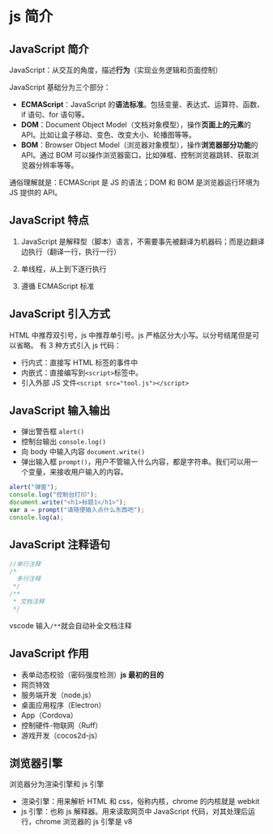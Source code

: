 # js 简介

## JavaScript 简介

JavaScript：从交互的角度，描述**行为**（实现业务逻辑和页面控制）

JavaScript 基础分为三个部分：

- **ECMAScript**：JavaScript 的**语法标准**。包括变量、表达式、运算符、函数、if 语句、for 语句等。
- **DOM**：Document Object Model（文档对象模型），操作**页面上的元素**的 API。比如让盒子移动、变色、改变大小、轮播图等等。
- **BOM**：Browser Object Model（浏览器对象模型），操作**浏览器部分功能**的 API。通过 BOM 可以操作浏览器窗口，比如弹框、控制浏览器跳转、获取浏览器分辨率等等。

通俗理解就是：ECMAScript 是 JS 的语法；DOM 和 BOM 是浏览器运行环境为 JS 提供的 API。

## JavaScript 特点

1. JavaScript 是解释型（脚本）语言，不需要事先被翻译为机器码；而是边翻译边执行（翻译一行，执行一行）

2. 单线程，从上到下逐行执行

3. 遵循 ECMAScript 标准

## JavaScript 引入方式

HTML 中推荐双引号，js 中推荐单引号。js 严格区分大小写。以分号结尾但是可以省略。
有 3 种方式引入 js 代码：

- 行内式：直接写 HTML 标签的事件中
- 内嵌式：直接编写到`<script>`标签中。
- 引入外部 JS 文件`<script src="tool.js"></script>`

## JavaScript 输入输出

- 弹出警告框 `alert()`
- 控制台输出 `console.log()`
- 向 body 中输入内容 `document.write()`
- 弹出输入框 `prompt()`，用户不管输入什么内容，都是字符串。我们可以用一个变量，来接收用户输入的内容。

```js
alert("弹窗");
console.log("控制台打印");
document.write("<h1>标题1</h1>");
var a = prompt("请随便输入点什么东西吧");
console.log(a);
```

## JavaScript 注释语句

```js
//单行注释
/*
  多行注释
 */
/**
 * 文档注释
 */
```

vscode 输入`/**`就会自动补全文档注释

## JavaScript 作用

- 表单动态校验（密码强度检测）**js 最初的目的**
- 网页特效
- 服务端开发（node.js）
- 桌面应用程序（Electron）
- App（Cordova）
- 控制硬件-物联网（Ruff）
- 游戏开发（cocos2d-js）

## 浏览器引擎

浏览器分为渲染引擎和 js 引擎

- 渲染引擎：用来解析 HTML 和 css，俗称内核，chrome 的内核就是 webkit
- js 引擎：也称 js 解释器。用来读取网页中 JavaScript 代码，对其处理后运行，chrome 浏览器的 js 引擎是 v8
